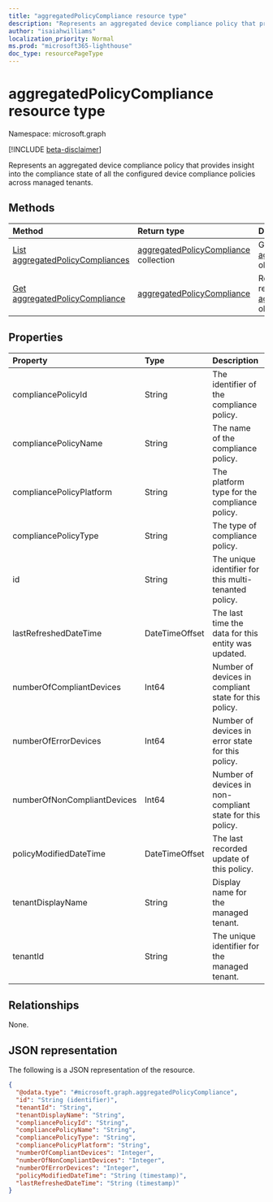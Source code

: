 ```yaml
---
title: "aggregatedPolicyCompliance resource type"
description: "Represents an aggregated device compliance policy that provides insight into the compliance state of all the configured device compliance policies across managed tenants."
author: "isaiahwilliams"
localization_priority: Normal
ms.prod: "microsoft365-lighthouse"
doc_type: resourcePageType
---
```


# aggregatedPolicyCompliance resource type

Namespace: microsoft.graph

[!INCLUDE [beta-disclaimer](../../includes/beta-disclaimer.md)]

Represents an aggregated device compliance policy that provides insight into the compliance state of all the configured device compliance policies across managed tenants.

## Methods
|Method|Return type|Description|
|:---|:---|:---|
|[List aggregatedPolicyCompliances](../api/aggregatedpolicycompliance-list.md)|[aggregatedPolicyCompliance](../resources/aggregatedpolicycompliance.md) collection|Get a list of the [aggregatedPolicyCompliance](../resources/aggregatedpolicycompliance.md) objects and their properties.|
|[Get aggregatedPolicyCompliance](../api/aggregatedpolicycompliance-get.md)|[aggregatedPolicyCompliance](../resources/aggregatedpolicycompliance.md)|Read the properties and relationships of an [aggregatedPolicyCompliance](../resources/aggregatedpolicycompliance.md) object.|

## Properties
|Property|Type|Description|
|:---|:---|:---|
|compliancePolicyId|String|The identifier of the compliance policy.|
|compliancePolicyName|String|The name of the compliance policy.|
|compliancePolicyPlatform|String|The platform type for the compliance policy.|
|compliancePolicyType|String|The type of compliance policy.|
|id|String|The unique identifier for this multi-tenanted policy.|
|lastRefreshedDateTime|DateTimeOffset|The last time the data for this entity was updated.|
|numberOfCompliantDevices|Int64|Number of devices in compliant state for this policy.|
|numberOfErrorDevices|Int64|Number of devices in error state for this policy.|
|numberOfNonCompliantDevices|Int64|Number of devices in non-compliant state for this policy.|
|policyModifiedDateTime|DateTimeOffset|The last recorded update of this policy.|
|tenantDisplayName|String|Display name for the managed tenant.|
|tenantId|String|The unique identifier for the managed tenant.|

## Relationships
None.

## JSON representation
The following is a JSON representation of the resource.
<!-- {
  "blockType": "resource",
  "keyProperty": "id",
  "@odata.type": "microsoft.graph.aggregatedPolicyCompliance",
  "openType": true
}
-->
``` json
{
  "@odata.type": "#microsoft.graph.aggregatedPolicyCompliance",
  "id": "String (identifier)",
  "tenantId": "String",
  "tenantDisplayName": "String",
  "compliancePolicyId": "String",
  "compliancePolicyName": "String",
  "compliancePolicyType": "String",
  "compliancePolicyPlatform": "String",
  "numberOfCompliantDevices": "Integer",
  "numberOfNonCompliantDevices": "Integer",
  "numberOfErrorDevices": "Integer",
  "policyModifiedDateTime": "String (timestamp)",
  "lastRefreshedDateTime": "String (timestamp)"
}
```
